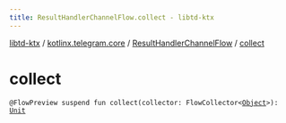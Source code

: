 ```yaml
---
title: ResultHandlerChannelFlow.collect - libtd-ktx
---
```


[libtd-ktx](../../index.html) / [kotlinx.telegram.core](../index.html) / [ResultHandlerChannelFlow](index.html) / [collect](./collect.html)

# collect

`@FlowPreview suspend fun collect(collector: FlowCollector<`[`Object`](https://tdlibx.github.io/td/docs/org/drinkless/td/libcore/telegram/TdApi/Object.html)`>): `[`Unit`](https://kotlinlang.org/api/latest/jvm/stdlib/kotlin/-unit/index.html)